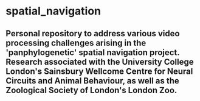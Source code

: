 # spatial_navigation
## Personal repository to address various video processing challenges arising in the 'panphylogenetic' spatial navigation project. Research associated with the University College London's Sainsbury Wellcome Centre for Neural Circuits and Animal Behaviour, as well as the Zoological Society of London's London Zoo. 


